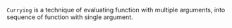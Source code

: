 `Currying` is a technique of evaluating function 
with multiple arguments, into sequence of function with single argument.